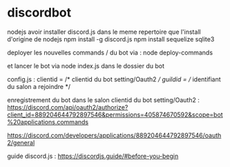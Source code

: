 # discordbot
nodejs
avoir installer discord.js dans le meme repertoire que l'install d'origine de nodejs
npm install -g discord.js
npm install sequelize sqlite3



deployer les nouvelles   commands / du bot via :
node deploy-commands

et lancer le bot via
node index.js dans le dossier du bot


config.js :
 clientid = /* clientid du bot setting/Oauth2 */
 guildid = /* identifiant du salon a rejoindre */
 
 enregistrement du bot dans le salon  clientid du bot setting/Oauth2 :
 https://discord.com/api/oauth2/authorize?client_id=889204644792897546&permissions=405874670592&scope=bot%20applications.commands
 
 https://discord.com/developers/applications/889204644792897546/oauth2/general
 
 guide discord.js : 
 https://discordjs.guide/#before-you-begin
